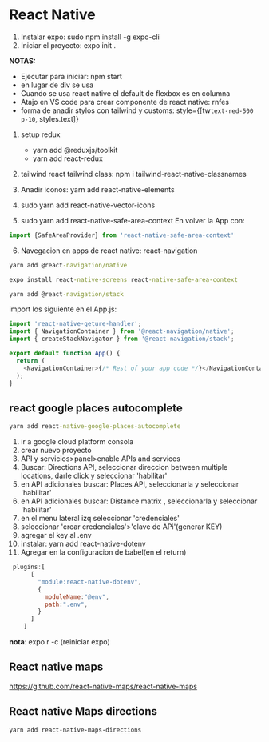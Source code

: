 # React Native

1. Instalar expo: sudo npm install -g expo-cli  
2. Iniciar el proyecto: expo init .

**NOTAS:**

* Ejecutar para iniciar: npm start
* en lugar de div se usa <Views></Views>
* Cuando se usa react native el default de flexbox es en columna
* Atajo en VS code para crear componente de react native: rnfes
* forma de anadir stylos con tailwind y customs:
  style={[tw`text-red-500 p-10`, styles.text]}

1. setup redux 
   * yarn add @reduxjs/toolkit
   * yarn add react-redux
   
2. tailwind react tailwind class: npm i tailwind-react-native-classnames
3. Anadir iconos: yarn add react-native-elements
4. sudo yarn add react-native-vector-icons
5. sudo yarn add react-native-safe-area-context
En volver la App con:

```js
import {SafeAreaProvider} from 'react-native-safe-area-context'
```

6. Navegacion en apps de react native: react-navigation

```cmd
yarn add @react-navigation/native

expo install react-native-screens react-native-safe-area-context

yarn add @react-navigation/stack

```

import los siguiente en el App.js:

```javascript
import 'react-native-geture-handler';
import { NavigationContainer } from '@react-navigation/native';
import { createStackNavigator } from '@react-navigation/stack';

export default function App() {
  return (
    <NavigationContainer>{/* Rest of your app code */}</NavigationContainer>
  );
}
```
## react google places autocomplete

```cmd
yarn add react-native-google-places-autocomplete
```
1. ir a google cloud platform consola
2. crear nuevo proyecto
3. API y servicios>panel>enable APIs and services
4. Buscar: Directions API, seleccionar direccion between multiple locations, darle click y seleccionar 'habilitar'
5. en API adicionales buscar: Places API, seleccionarla y seleccionar 'habilitar'
6. en API adicionales buscar: Distance matrix , seleccionarla y seleccionar 'habilitar'
7. en el menu lateral izq seleccionar 'credenciales'
8. seleccionar 'crear credenciales'>'clave de APi'(generar KEY)
9. agregar el key al .env
10. instalar: yarn add react-native-dotenv
11. Agregar en la configuracion de babel(en el return)

```javascript
 plugins:[
      [
        "module:react-native-dotenv",
        {
          moduleName:"@env",
          path:".env",
        }
      ]
    ]
```

**nota**: expo r -c (reiniciar expo)

## React native maps

<https://github.com/react-native-maps/react-native-maps>

## React native Maps directions

```npm
yarn add react-native-maps-directions
```

